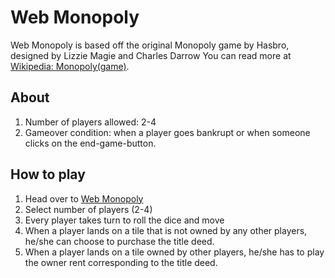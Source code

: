 # Web Monopoly
Web Monopoly is based off the original Monopoly game by Hasbro, designed by Lizzie Magie and Charles Darrow
You can read more at [Wikipedia: Monopoly(game)](https://en.wikipedia.org/wiki/Monopoly_(game)).

## About
1. Number of players allowed: 2-4
2. Gameover condition: when a player goes bankrupt or when someone clicks on the end-game-button.

## How to play
1. Head over to [Web Monopoly](https://mangoomeh.github.io/myGame/)
2. Select number of players (2-4)
3. Every player takes turn to roll the dice and move
4. When a player lands on a tile that is not owned by any other players, he/she can choose to purchase the title deed.
5. When a player lands on a tile owned by other players, he/she has to play the owner rent corresponding to the title deed.
